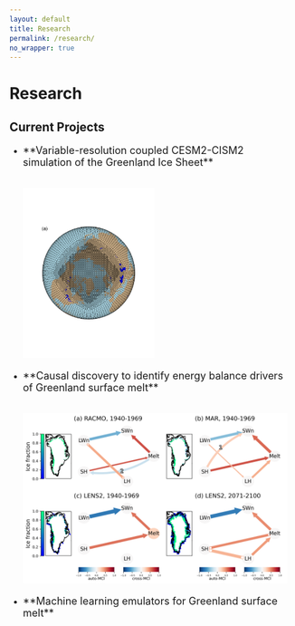```yaml
---
layout: default
title: Research
permalink: /research/
no_wrapper: true
---
```


# Research

## Current Projects
- <p style="font-size:18px;"> **Variable-resolution coupled CESM2-CISM2 simulation of the Greenland Ice Sheet** </p>
  <br>
  <img src="/assets/img/grid-ARCTIC.pdf" alt="ARCTIC grid" style="height:300px;width:auto;">
  
- <p style="font-size:18px;"> **Causal discovery to identify energy balance drivers of Greenland surface melt** </p>
  <br>
  <img src="/assets/img/fig2_causal_graph_monthly_1940_1969_conservative_nofdrc_robustparcorr_taumax12_alpha01.png" alt="causal graph" style="height:300px;width:auto;">
  
- <p style="font-size:18px;"> **Machine learning emulators for Greenland surface melt** </p>
